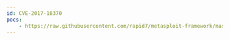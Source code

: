 ```yaml
---
id: CVE-2017-18370
pocs:
    - https://raw.githubusercontent.com/rapid7/metasploit-framework/master/modules/exploits/linux/http/trueonline_p660hn_v2_rce.rb
---
```

